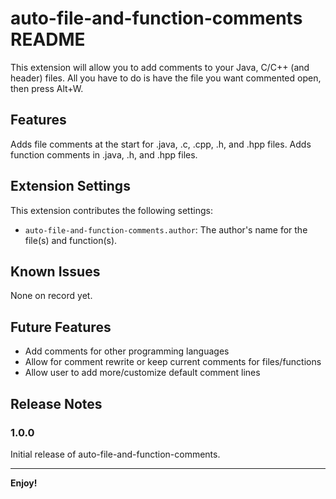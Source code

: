 # auto-file-and-function-comments README

This extension will allow you to add comments to your Java, C/C++ (and header) files. All you have to do is have the file you want commented open, then press Alt+W.

## Features

Adds file comments at the start for .java, .c, .cpp, .h, and .hpp files.  Adds function comments in .java, .h, and .hpp files.

## Extension Settings

This extension contributes the following settings:

* `auto-file-and-function-comments.author`: The author's name for the file(s) and function(s).

## Known Issues

None on record yet.

## Future Features

- Add comments for other programming languages
- Allow for comment rewrite or keep current comments for files/functions
- Allow user to add more/customize default comment lines

## Release Notes

### 1.0.0

Initial release of auto-file-and-function-comments.

---

**Enjoy!**
